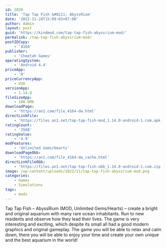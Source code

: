 ```yaml
---
id: 2020
title: 'Tap Tap Fish &#8211; AbyssRium'
date: '2022-11-24T15:09:03+07:00'
author: Admin
layout: post
guid: 'https://kindmod.com/tap-tap-fish-abyssrium-mod/'
permalink: /tap-tap-fish-abyssrium-mod/
postIDCopy:
    - '4164'
publisher:
    - 'Cheetah Games'
operatingSystem:
    - 'Android 4.4'
priceApp:
    - '0'
priceCurrencyApp:
    - USD
versionApp:
    - 1.14.0
fileSizeApp:
    - 108.6Mb
downloadPage:
    - 'https://an1.com/file_4164-dw.html'
directLinkFile:
    - 'https://files.an1.net/tap-tap-fish-mod_1.14.0-android-1.com.apk'
ratingCount:
    - '3568'
ratingValue:
    - '4.9'
modFeatures:
    - 'Unlimited Gems/Hearts'
downloadPageObb:
    - 'https://an1.com/file_4164-dw_cache.html'
directLinkFileObb:
    - 'https://files.an1.net/tap-tap-fish-obb_1.14.0-android-1.com.zip'
image: /wp-content/uploads/2022/11/tap-tap-fish-abyssrium-mod.png
categories:
    - Games
    - Simulations
tags:
    - mods
---
```


Tap Tap Fish – AbyssRium (MOD, Unlimited Gems/Hearts) – create a bright and original aquarium with many rare ocean inhabitants. Run to new residents and observe how they lead their lives. The game is very interesting and exciting, which despite its small all had a good modern graphics and original gameplay. The game you will be able to relax and calm down, there you will be able to enjoy your time and create your own unique and the best aquarium in the world!